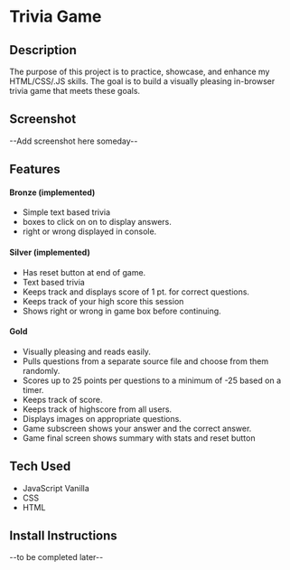 # Trivia Game

## Description
The purpose of this project is to practice, showcase, and enhance my HTML/CSS/.JS skills. The goal is to build a visually pleasing in-browser trivia game that meets these goals.

## Screenshot
--Add screenshot here someday--

## Features

#### Bronze (implemented)
- Simple text based trivia
- boxes to click on on to display answers.
- right or wrong displayed in console.

#### Silver (implemented)
- Has reset button at end of game.
- Text based trivia
- Keeps track and displays score of 1 pt. for correct questions.
- Keeps track of your high score this session
- Shows right or wrong in game box before continuing.

#### Gold
- Visually pleasing and reads easily.
- Pulls questions from a separate source file and choose from them randomly.
- Scores up to 25 points per questions to a minimum of -25 based on a timer.
- Keeps track of score.
- Keeps track of highscore from all users.
- Displays images on appropriate questions.
- Game subscreen shows your answer and the correct answer.
- Game final screen shows summary with stats and reset button

## Tech Used
- JavaScript Vanilla
- CSS
- HTML

## Install Instructions
--to be completed later--



